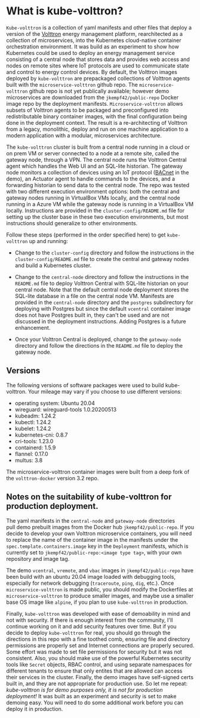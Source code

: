 # What is kube-volttron?

`Kube-volttron` is a collection of yaml manifests and other files that deploy a version of
the [Volttron](https://volttron.readthedocs.io/en/main/) energy management platform, rearchitected 
as a collection of microservices, into the Kubernetes cloud-native container orchestration environment. 
It was build as an experiment to show how Kubernetes could be used to deploy an energy management service
consisting of a central node that stores data and provides web access and nodes on remote sites where
IoT protocols are used to communicate state and control to energy control devices.
By default, the Volttron images deployed by `kube-volttron` are prepackaged collections of Volttron agents
built with the `microservice-volttron` github repo. The `microservice-volttron` github repo is not 
yet publically available; however demo microservices are downloaded from the 
`jkempf42/public-repo` Docker image repo by the deployment manifests. 
`Microservice-volttron` allows subsets of Volttron agents
to be packaged and preconfigured into redistributable binary container images, with
the final configuration being done in the deployment context. The result is a re-architecting of
Volttron from a legacy, monolithic, deploy and run on one machine application to a modern 
application with a modular, microservices 
architecture. 

The `kube-volttron` cluster is built from a central node running in a cloud or on prem VM or server 
connected to 
a node at a remote site, called the gateway node, through a VPN. The central node runs the Volttron Central
agent which handles the Web UI and an SQL-lite historian. The gateway node monitors a collection of
devices using an IoT protocol ([BACnet](http://www.bacnet.org/) in the demo), an Actuator agent to handle commands
to the devices, and a forwarding historian to send data to the central node.
The repo was tested with two different execution environment options: both the central and gateway nodes running in VirtualBox VMs locally, 
and the central node running in a Azure VM while the gateway node is running in a VirtualBox VM locally.
Instructions are provided in the `cluster-config/README.md` file for setting up the cluster base in these two
execution environments, but most instructions should generalize to other environments.

Follow these steps (performed in the order specified here) to get `kube-volttron` up and running:

- Change to the `cluster-config` directory and follow the instructions in the `cluster-config/README.md` file 
to create the central and gateway nodes and build a Kubernetes cluster.

- Change to the `central-node` directory and follow the instructions in the `README.md` file to deploy 
Volttron Central with SQL-lite historian on your
central node. Note that the default central node deployment stores the SQL-lite database in a file on the 
central node VM. Manifests are provided in the `central-node` directory and the `postgres` 
subdirectory for deploying with Postgres but since
the default `vcentral` container image does not have Postgres built in, they can't be used
and are not discussed in the deployment instructions. Adding Postgres
is a future enhancement.

- Once your Volttron Central is deployed, change to the `gateway-node` directory and follow the directions in the 
`README.md` file to deploy the gateway node.

## Versions

The following versions of software packages were used to build kube-volttron. Your mileage may vary if you
choose to use different versions:

- operating system: Ubuntu 20.04 
- wireguard: wireguard-tools 1.0.20200513
- kubeadm: 1.24.2
- kubectl: 1.24.2 
- kubelet: 1.24.2
- kubernetes-cni:  0.8.7
- cri-tools: 1.23.0
- containerd: 1.5.9
- flannel: 0.17.0
- multus: 3.8

The microservice-volttron container images were built from a deep fork of
the `volttron-docker` version 3.2 repo.

## Notes on the suitability of kube-volttron for production deployment.

The yaml manifests in the `central-node` and `gateway-node` directories  
pull demo prebuilt images from the Docker hub `jkempf42/public-repo`. 
If you decide to develop your own Volttron microservice containers, 
you will need to replace
the name of the container image in the manifests under the 
`spec.template.containers.image` key in the `Deployment` manifests, which is currently set to
`jkempf42/public-repo:<image type tag>`, with your own repository and image tag.

The demo `vcentral`, `vremote`, and `vbac` images in `jkempf42/public-repo` have been build 
with an ubuntu 20.04 image loaded with
debugging tools, especially for network debugging (`traceroute`, `ping`, `dig`, etc.). 
Once `microservice-volttron` is made public, you should modify the 
Dockerfiles at `microservice-volttron` to produce smaller 
images, and maybe use a smaller base OS image like `alpine`, if you plan to use `kube-volttron` in production. 

Finally, `kube-volttron` was developed with ease of demoability in mind
and not with security. If there is enough interest from the community, I'll continue working on it
and add security features over time. But if you decide to deploy `kube-volttron` for real, you
should go through the directions in this repo with a fine toothed comb,
ensuring file and directory permissions are properly set and Internet connections are properly secured. Some effort 
was made to set file permissions for security but it was not consistent. Also, you
should make use of the powerful Kubernetes security tools like `Secret`
objects, RBAC control, and using separate namespaces for different tenants to 
ensure that only entites that are allowed can access their services in the cluster.
Finally, the demo images have self-signed certs built in, and they are not
appropriate for production use. So let me repeat: _kube-volttron is for
demo purposes only, it is not for production deployment!_ 
It was built as an experiment and security is set to make demoing easy. 
You will need to do some additional work before you can deploy 
it in production. 


